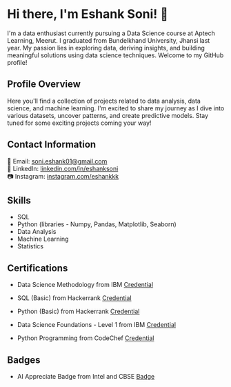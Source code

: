 # Hi there, I'm Eshank Soni! 👋

I'm a data enthusiast currently pursuing a Data Science course at Aptech Learning, Meerut. I graduated from Bundelkhand University, Jhansi last year. My passion lies in exploring data, deriving insights, and building meaningful solutions using data science techniques. Welcome to my GitHub profile!

## Profile Overview

Here you'll find a collection of projects related to data analysis, data science, and machine learning. I'm excited to share my journey as I dive into various datasets, uncover patterns, and create predictive models. Stay tuned for some exciting projects coming your way!

## Contact Information

📧 Email: soni.eshank01@gmail.com  
💼 LinkedIn: [linkedin.com/in/eshanksoni](https://www.linkedin.com/in/eshanksoni)  
📷 Instagram: [instagram.com/eshankkk](https://www.instagram.com/eshankkk)

## Skills

- SQL
- Python (libraries - Numpy, Pandas, Matplotlib, Seaborn)
- Data Analysis
- Machine Learning
- Statistics

## Certifications

- Data Science Methodology from IBM
  [Credential](https://www.credly.com/badges/4af30bbd-1aea-4be9-8e38-817865b57475/linked_in_profile)

- SQL (Basic) from Hackerrank
  [Credential](https://www.hackerrank.com/certificates/4f4912f03f3b)

- Python (Basic) from Hackerrank
  [Credential](https://www.hackerrank.com/certificates/6c87cd82a793)

- Data Science Foundations - Level 1 from IBM
  [Credential](https://www.credly.com/badges/c22b6faf-0dfa-4b13-b2cc-a6400443714c/linked_in_profile)

- Python Programming from CodeChef
  [Credential](https://www.codechef.com/certificates/public/8d105ab)

## Badges

- AI Appreciate Badge from Intel and CBSE
  [Badge](https://ai-for-all.in/#/badge?id=U2FsdGVkX18TrNReqs1L2a3S4hwWRIOLTAoSKA0dYn06ERwPQEwe1Q2u3A4l)

<!---
EshankSoni/EshankSoni is a ✨ special ✨ repository because its `README.md` (this file) appears on your GitHub profile.
You can click the Preview link to take a look at your changes.
--->
